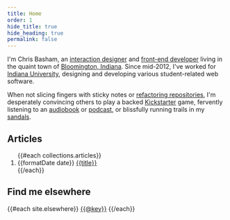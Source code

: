 ```yaml
---
title: Home
order: 1
hide_title: true
hide_heading: true
permalink: false
---
```


I'm Chris Basham, an [interaction designer](http://en.wikipedia.org/wiki/Interaction_design) and [front-end developer](http://en.wikipedia.org/wiki/Front_end_development) living in the quaint town of [Bloomington, Indiana](http://en.wikipedia.org/wiki/Bloomington,_Indiana). Since <time class="Article-time" datetime="2012-07">mid-2012</time>, I've worked for [Indiana University](http://www.iu.edu/), designing and developing various student-related web software.

When not slicing fingers with sticky notes or [refactoring repositories](https://github.com/basham), I'm desperately convincing others to play a backed [Kickstarter](https://www.kickstarter.com/profile/1468456177) game, fervently listening to an [audiobook](http://www.audible.com) or [podcast](http://99percentinvisible.org/), or blissfully running trails in my [sandals](http://www.lunasandals.com/).

## Articles

<ol class="ArticleList">
{{#each collections.articles}}
  <li class="ArticleList-item">
    <time class="ArticleList-time" datetime="{{date}}">{{formatDate date}}</time>
    <a href="{{path}}">{{title}}</a>
  </li>
{{/each}}
</ol>

## Find me elsewhere

<p class="Elsewhere">
{{#each site.elsewhere}}
  <a class="Button" href="{{this}}">{{@key}}</a>
{{/each}}
</p>
